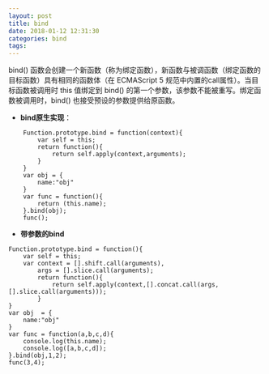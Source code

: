 ```yaml
---
layout: post
title: bind
date: 2018-01-12 12:31:30
categories: bind
tags: 
---
```

bind() 函数会创建一个新函数（称为绑定函数），新函数与被调函数（绑定函数的目标函数）具有相同的函数体（在 ECMAScript 5 规范中内置的call属性）。当目标函数被调用时 this 值绑定到 bind() 的第一个参数，该参数不能被重写。绑定函数被调用时，bind() 也接受预设的参数提供给原函数。


- **bind原生实现**：
```
    Function.prototype.bind = function(context){
        var self = this;
        return function(){
            return self.apply(context,arguments);
        }
    }
    var obj = {
        name:"obj"
    }
    var func = function(){
        return (this.name);
    }.bind(obj);
    func();
```  



- **带参数的bind**
```
Function.prototype.bind = function(){
    var self = this;
    var context = [].shift.call(arguments),
        args = [].slice.call(arguments);
        return function(){
            return self.apply(context,[].concat.call(args,[].slice.call(arguments)));
        }
}
var obj  = {
    name:"obj"
}
var func = function(a,b,c,d){
    console.log(this.name);
    console.log([a,b,c,d]);
}.bind(obj,1,2);
func(3,4);
```

